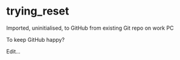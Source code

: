# trying_reset
Imported, uninitialised, to GitHub from existing Git repo on work PC

To keep GitHub happy?

Edit...
